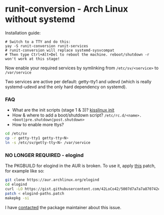 # runit-conversion - Arch Linux without systemd
Installation guide:
```
# Switch to a TTY and do this:
yay -S runit-conversion runit-services
# runit-conversion will replace systemd-sysvcompat
# Then type Ctrl+Alt+Del to reboot the machine. reboot/shutdown -r won't work at this stage!
```
Now enable your required services by symlinking from `/etc/sv/<service>` to `/var/service`

Two services are active per default: getty-tty1 and udevd (which is really systemd-udevd and the only hard dependency on systemd).

### FAQ
- What are the init scripts (stage 1 & 3)? [kisslinux init](https://github.com/kisslinux/init)
- How & where to add a boot/shutdown script? `/etc/rc.d/<name>.<boot|pre.shutdown|post.shutdown>`
- How to enable more ttys?
```bash
cd /etc/sv
cp -r getty-tty1 getty-tty<N>
ln -s /etc/sv/getty-tty<N> /var/service
```

### NO LONGER REQUIRED - elogind
The PKGBUILD for elogind in the AUR is broken. To use it, apply
[this](https://gist.github.com/42LoCo42/5007d7a7a7a870742e67b16363b3effb)
patch, for example like so:
```bash
git clone https://aur.archlinux.org/elogind
cd elogind
curl -LO https://gist.githubusercontent.com/42LoCo42/5007d7a7a7a870742e67b16363b3effb/raw/20b90e2257603d6649648d7ef7d8c8cfbe826d98/elogind-paths.patch
patch < elogind-paths.patch
makepkg -si
```
I have [contacted](https://aur.archlinux.org/pkgbase/elogind/#comment-825753) the package maintainer about this issue.
